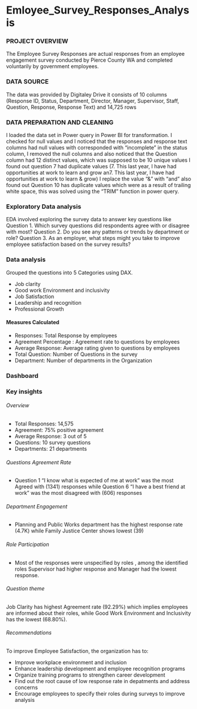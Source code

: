 # Emloyee_Survey_Responses_Analysis
### PROJECT OVERVIEW
The Employee Survey Responses are actual responses from an employee engagement survey conducted by Pierce County WA and completed voluntarily by government employees.
### DATA SOURCE
The data was provided by Digitaley Drive it consists of 10 columns (Response ID, Status, Department, Director, Manager, Supervisor, Staff, Question, Response, Response Text) and 14,725 rows
### DATA PREPARATION AND CLEANING
I loaded the data set in Power query in Power BI for transformation. I checked for null values and I noticed that the responses and response text columns had null values with corresponded with “incomplete” in the status column, I removed the null columns and also noticed that the Question column had 12 distinct values, which was supposed to be 10 unique values I found out question 7 had duplicate values (7. This last year, I have had opportunities at work to learn and grow an7. This last year, I have had opportunities at work to learn & grow) I replace the value “&” with “and” also found out Question 10 has duplicate values which were as a result of trailing white space, this was solved using the “TRIM” function in power query.
### Exploratory Data analysis
EDA involved exploring the survey data to answer key questions like
 Question 1. 
Which survey questions did respondents agree with or disagree with most? 
Question 2. 
Do you see any patterns or trends by department or role? 
Question 3. 
As an employer, what steps might you take to improve employee satisfaction based on the survey results? 
### Data analysis
Grouped the questions into 5  Categories using DAX.
- Job clarity
- Good work Environment and inclusivity
- Job Satisfaction
- Leadership and recognition
- Professional Growth

#### Measures Calculated
- Responses: Total Response by employees
- Agreement Percentage : Agreement rate to questions by employees
- Average Response: Average rating given to questions by employees
- Total Question: Number of Questions in the survey
- Department: Number of departments in the Organization
### Dashboard 
### Key insights
###### Overview
- Total Responses: 14,575
- Agreement: 75% positive agreement
- Average Response: 3 out of 5
- Questions: 10 survey questions
- Departments: 21 departments
###### Questions Agreement Rate
- Question 1 “I know what is expected of me at work” was the most Agreed with (1341) responses while Question 6 “I have a best friend at work” was the most disagreed with (606) responses
###### Department Engagement
- Planning and Public Works department has the highest response rate (4.7K) while Family Justice Center shows lowest (39)
 ###### Role Participation
- Most of the responses were unspecified by roles , among the identified roles Supervisor had higher response and Manager had the lowest response.
###### Question theme
Job Clarity has highest Agreement rate (92.29%) which implies employees are informed about their roles, while Good Work Environment and Inclusivity has the  lowest (68.80%).
###### Recommendations
To improve Employee Satisfaction, the organization has to:
- Improve workplace environment and inclusion
- Enhance leadership development and employee recognition programs
- Organize training programs to strengthen career development
- Find out the root cause of low response rate in depatments and address concerns
- Encourage employees to specify their roles during surveys to improve analysis


